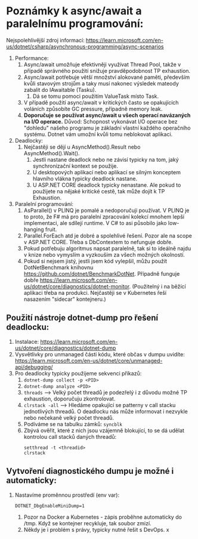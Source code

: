 # Poznámky k async/await a paralelnímu programování:

Nejspolehlivější zdroj informací: https://learn.microsoft.com/en-us/dotnet/csharp/asynchronous-programming/async-scenarios

1. Performance:
   1. Async/await umožňuje efektivněji využívat Thread Pool, takže v případě správného použití snižuje pravděpodobnost TP exhaustion.
   2. Async/await potřebuje větší množství alokované paměti, především kvůli stavovým strojům a taky musí nakonec výsledek mateody zabalit do IAwaitable (Tasku).
      1. Dá se tomu pomoci použitím ValueTask místo Task.
   3. V případě použití async/await v kritických často se opakujících voláních způsobíte GC pressure, případně memory leak.
   4. **Doporučuje se používat async/await u všech operací navázaných na I/O operace.** Důvod: Schopnost vykonávat I/O operace bez "dohledu" našeho programu je základní vlastní každého operačního systému. Dotnet vám umožní kvůli tomu neblokovat aplikaci.
2. Deadlocky:
   1. Nejčastěji se dějí u AsyncMethod().Result nebo AsyncMethod().Wait().
      1. Jestli nastane deadlock nebo ne závisí typicky na tom, jaký synchronizační kontext se použije.
      2. U desktopových aplikací nebo aplikací se silným konceptem hlavního vlákna typicky deadlock nastane.
      3. U ASP.NET CORE deadlock typicky nenastane. Ale pokud to použijete na nějaké kritické cestě, tak může dojít k TP Exhaustion.
3. Paralelní programování:
   1. AsParallel() v PLINQ je pomalé a nedoporučuji používat. V PLINQ je to proto, že F# má pro paralelní zpracování kolekcí mnohem lepší implementaci, ale sdílejí runtime. V C# to asi působilo jako low-hanging fruit.
   2. Parallel.ForEach atd je dobré a spolehlivé řešení. Pozor ale na scope v ASP.NET CORE. Třeba s DbContextem to nefunguje dobře.
   3. Pokud potřebuju algoritmus napsat paralelně, tak si to ideálně najdu v knize nebo vymyslím a vyzkouším za všech možných okolností.
   4. Pokud si nejsem jistý, jestli jsem kód vylepšil, můžu použít DotNetBenchmark knihovnu https://github.com/dotnet/BenchmarkDotNet. Případně funguje dobře https://learn.microsoft.com/en-us/dotnet/core/diagnostics/dotnet-monitor. (Použitelný i na běžící aplikaci třeba na produkci. Nejčastěji se v Kubernetes řeší nasazením "sidecar" kontejneru.) 

## Použití nástroje dotnet-dump pro řešení deadlocku:
1. Instalace: https://learn.microsoft.com/en-us/dotnet/core/diagnostics/dotnet-dump
2. Vysvětlivky pro unmanaged části kódu, které občas v dumpu uvidíte: https://learn.microsoft.com/en-us/dotnet/core/unmanaged-api/debugging/
3. Pro deadlocky typicky použijeme sekvenci příkazů: 
   1. `dotnet-dump collect -p <PID>`
   2. `dotnet-dump analyze <PID>`
   3. `threads`  --> Velký počet threadů je podezřelý i  z důvodu možné TP exhaustion, doporučuju zkontrolovat.
   4. `clrstack -all` --> Hledáme opakující se patterny v call stacku jednotlivých threadů. O deadlocku nás může informovat i nezvykle nebo nečekaně velký počet threadů.
   5. Podíváme se na tabulku zámků: `syncblk`
   6. Zbývá ověřit, které z nich jsou vzájemně blokující, to se dá udělat kontrolou call stacků daných threadů:
      ```
      setthread -t <threadid> 
      clrstack
      ```
      
## Vytvoření diagnostického dumpu je možné i automaticky:
1. Nastavíme proměnnou prostředí (env var): 
    ```
    DOTNET_DbgEnableMiniDump=1
    ```
   1. Pozor na Docker a Kubernetes - zápis proběhne automaticky do /tmp. Když se kontejner recykluje, tak soubor zmizí. 
   2. Někdy je i problém s právy, typicky nutné řešit s DevOps. x